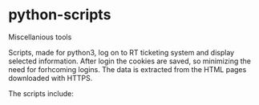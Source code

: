 # python-scripts
Miscellanious tools

Scripts, made for python3, log on to RT ticketing system and display selected information.
After login the cookies are saved, so minimizing the need for forhcoming logins.
The data is extracted from the HTML pages downloaded with HTTPS.

The scripts include:
